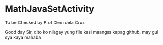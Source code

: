 # MathJavaSetActivity
To be Checked by Prof Clem dela Cruz


Good day Sir, dito ko nilagay yung file kasi maangas kapag github, may gui sya kaya mahaba
